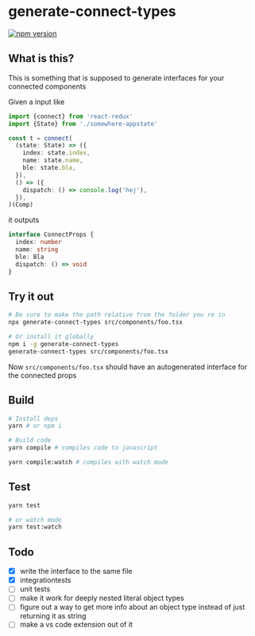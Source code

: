 # generate-connect-types
[![npm version](https://badge.fury.io/js/generate-connect-types.svg)](https://badge.fury.io/js/generate-connect-types)

## What is this?

This is something that is supposed to generate interfaces for your connected components

Given a input like

```typescript
import {connect} from 'react-redux'
import {State} from './somewhere-appstate'

const t = connect(
  (state: State) => ({
    index: state.index,
    name: state.name,
    ble: state.bla,
  }),
  () => ({
    dispatch: () => console.log('hej'),
  }),
)(Comp)
```

it outputs

```typescript
interface ConnectProps {
  index: number
  name: string
  ble: Bla
  dispatch: () => void
}
```

## Try it out

```bash
# Be sure to make the path relative from the folder you re in
npx generate-connect-types src/components/foo.tsx

# Or install it globally
npm i -g generate-connect-types
generate-connect-types src/components/foo.tsx
```

Now `src/components/foo.tsx` should have an autogenerated interface for the connected props

## Build

```bash
# Install deps
yarn # or npm i

# Build code
yarn compile # compiles code to javascript

yarn compile:watch # compiles with watch mode
```

## Test

```bash
yarn test

# or watch mode
yarn test:watch
```

## Todo

* [x] write the interface to the same file
* [x] integrationtests
* [ ] unit tests
* [ ] make it work for deeply nested literal object types
* [ ] figure out a way to get more info about an object type instead of just returning it as string
* [ ] make a vs code extension out of it

